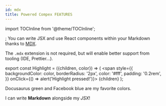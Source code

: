 ```yaml
---
id: mdx
title: Powered Compex FEATURES
---
```


import TOCInline from '@theme/TOCInline';

<TOCInline toc={toc} />;
You can write JSX and use React components within your Markdown thanks to [MDX](https://mdxjs.com/).

The `.mdx` extension is not required, but will enable better support from tooling (IDE, Prettier...).

export const Highlight = ({children, color}) => (
  <span
    style={{
      backgroundColor: color,
      borderRadius: '2px',
      color: '#fff',
      padding: '0.2rem',
    }}
    onClick={() => alert('Highlight pressed!')}>
    {children}
  </span>
);

<Highlight color="#25c2a0">Docusaurus green</Highlight> and <Highlight color="#1877F2">
  Facebook blue
</Highlight> are my favorite colors.

I can write **Markdown** alongside my _JSX_!

